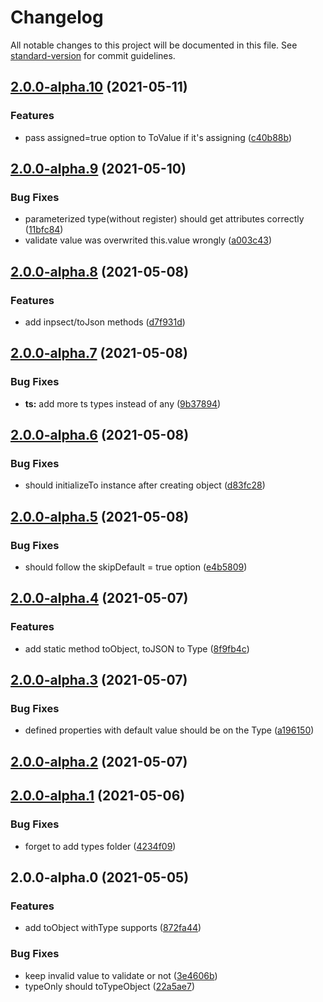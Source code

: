 # Changelog

All notable changes to this project will be documented in this file. See [standard-version](https://github.com/conventional-changelog/standard-version) for commit guidelines.

## [2.0.0-alpha.10](https://github.com/snowyu/abstract-type.js/compare/v2.0.0-alpha.9...v2.0.0-alpha.10) (2021-05-11)


### Features

* pass assigned=true option to ToValue if it's assigning ([c40b88b](https://github.com/snowyu/abstract-type.js/commit/c40b88bfcacc422e612766a49ede1a39acb27953))

## [2.0.0-alpha.9](https://github.com/snowyu/abstract-type.js/compare/v2.0.0-alpha.8...v2.0.0-alpha.9) (2021-05-10)


### Bug Fixes

* parameterized type(without register) should get attributes correctly ([11bfc84](https://github.com/snowyu/abstract-type.js/commit/11bfc8444e7697c96bab5d193dd81e51ecb97d07))
* validate value was overwrited this.value wrongly ([a003c43](https://github.com/snowyu/abstract-type.js/commit/a003c43feb7ce7d3f6c1d458dc039a577a0afa15))

## [2.0.0-alpha.8](https://github.com/snowyu/abstract-type.js/compare/v2.0.0-alpha.7...v2.0.0-alpha.8) (2021-05-08)


### Features

* add inpsect/toJson methods ([d7f931d](https://github.com/snowyu/abstract-type.js/commit/d7f931df6c4a3e1e140b112f61ba9401c7492f90))

## [2.0.0-alpha.7](https://github.com/snowyu/abstract-type.js/compare/v2.0.0-alpha.6...v2.0.0-alpha.7) (2021-05-08)


### Bug Fixes

* **ts:** add more ts types instead of any ([9b37894](https://github.com/snowyu/abstract-type.js/commit/9b3789435237e6960d00334943dcdc56dbbaff43))

## [2.0.0-alpha.6](https://github.com/snowyu/abstract-type.js/compare/v2.0.0-alpha.5...v2.0.0-alpha.6) (2021-05-08)


### Bug Fixes

* should initializeTo instance after creating object ([d83fc28](https://github.com/snowyu/abstract-type.js/commit/d83fc285f71c51490f38a8f0e398c095d735603b))

## [2.0.0-alpha.5](https://github.com/snowyu/abstract-type.js/compare/v2.0.0-alpha.4...v2.0.0-alpha.5) (2021-05-08)


### Bug Fixes

* should follow the skipDefault = true option ([e4b5809](https://github.com/snowyu/abstract-type.js/commit/e4b58094c80db767477cd740b66c25a9cb1b8a01))

## [2.0.0-alpha.4](https://github.com/snowyu/abstract-type.js/compare/v2.0.0-alpha.3...v2.0.0-alpha.4) (2021-05-07)


### Features

* add static method toObject, toJSON to Type ([8f9fb4c](https://github.com/snowyu/abstract-type.js/commit/8f9fb4c75b5d5f45c9dbff19876216774f78bea8))

## [2.0.0-alpha.3](https://github.com/snowyu/abstract-type.js/compare/v2.0.0-alpha.2...v2.0.0-alpha.3) (2021-05-07)


### Bug Fixes

* defined properties with default value should be on the Type ([a196150](https://github.com/snowyu/abstract-type.js/commit/a19615042239470637f78f580df44cd33d433432))

## [2.0.0-alpha.2](https://github.com/snowyu/abstract-type.js/compare/v2.0.0-alpha.1...v2.0.0-alpha.2) (2021-05-07)

## [2.0.0-alpha.1](https://github.com/snowyu/abstract-type.js/compare/v2.0.0-alpha.0...v2.0.0-alpha.1) (2021-05-06)


### Bug Fixes

* forget to add types folder ([4234f09](https://github.com/snowyu/abstract-type.js/commit/4234f09eaaf46b49b6ad4b6a8ddb1afbde67395b))

## 2.0.0-alpha.0 (2021-05-05)


### Features

* add toObject withType supports ([872fa44](https://github.com/snowyu/abstract-type.js/commit/872fa4463db56d74ac622c03685c18d83fb138a7))


### Bug Fixes

* keep invalid value to validate or not ([3e4606b](https://github.com/snowyu/abstract-type.js/commit/3e4606bfb2d373900fca51efb89b9263c7cb3348))
* typeOnly should toTypeObject ([22a5ae7](https://github.com/snowyu/abstract-type.js/commit/22a5ae77fcdb7e7b99c5ce6725c18e304b1eae26))
